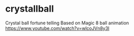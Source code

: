 # crystallball
Crystal ball fortune telling
Based on Magic 8 ball animation https://www.youtube.com/watch?v=wlcoJVn8y3I
